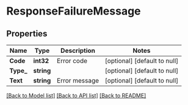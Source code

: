 # ResponseFailureMessage

## Properties
Name | Type | Description | Notes
------------ | ------------- | ------------- | -------------
**Code** | **int32** | Error code | [optional] [default to null]
**Type_** | **string** |  | [optional] [default to null]
**Text** | **string** | Error message | [optional] [default to null]

[[Back to Model list]](../README.md#documentation-for-models) [[Back to API list]](../README.md#documentation-for-api-endpoints) [[Back to README]](../README.md)


